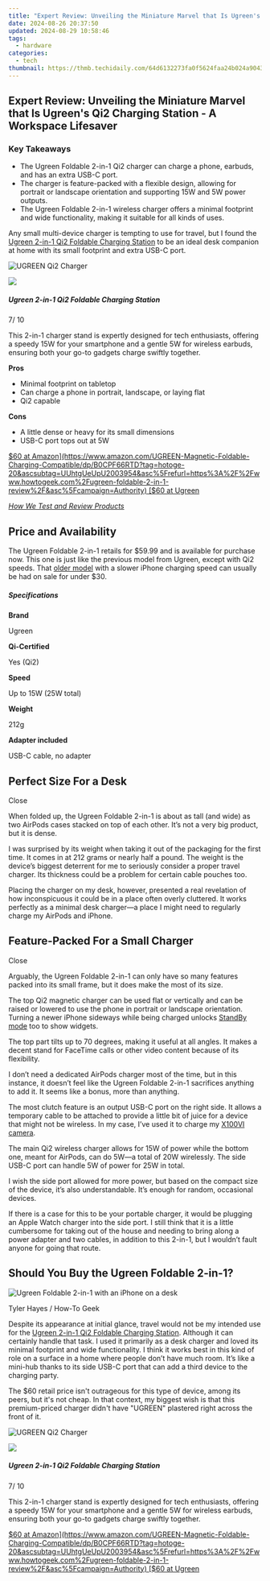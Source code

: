 ```yaml
---
title: "Expert Review: Unveiling the Miniature Marvel that Is Ugreen's Qi2 Charging Station - A Workspace Lifesaver"
date: 2024-08-26 20:37:50
updated: 2024-08-29 10:58:46
tags:
  - hardware
categories:
  - tech
thumbnail: https://thmb.techidaily.com/64d6132273fa0f5624faa24b024a9043c67b09153100a262ca37e1659c74f36a.jpg
---
```


## Expert Review: Unveiling the Miniature Marvel that Is Ugreen's Qi2 Charging Station - A Workspace Lifesaver

### Key Takeaways

* The Ugreen Foldable 2-in-1 Qi2 charger can charge a phone, earbuds, and has an extra USB-C port.
* The charger is feature-packed with a flexible design, allowing for portrait or landscape orientation and supporting 15W and 5W power outputs.
* The Ugreen Foldable 2-in-1 wireless charger offers a minimal footprint and wide functionality, making it suitable for all kinds of uses.

 Any small multi-device charger is tempting to use for travel, but I found the [Ugreen 2-in-1 Qi2 Foldable Charging Station](https://www.amazon.com/UGREEN-Magnetic-Foldable-Charging-Compatible/dp/B0CPF66RTD?tag=hotoge-20&ascsubtag=UUhtgUeUpU2003954&asc%5Frefurl=https%3A%2F%2Fwww.howtogeek.com%2Fugreen-foldable-2-in-1-review%2F&asc%5Fcampaign=Authority) to be an ideal desk companion at home with its small footprint and extra USB-C port.

![UGREEN Qi2 Charger](https://static1.howtogeekimages.com/wordpress/wp-content/uploads/2024/07/ugreen-qi2-charger.jpg) 

![](https://static1.howtogeekimages.com/wordpresshttps://static0.howtogeekimages.com/wordpress/wp-content/uploads/2024/07/htg-staff-pick-1.png) 

#####  Ugreen 2-in-1 Qi2 Foldable Charging Station

7/ 10 

This 2-in-1 charger stand is expertly designed for tech enthusiasts, offering a speedy 15W for your smartphone and a gentle 5W for wireless earbuds, ensuring both your go-to gadgets charge swiftly together.

**Pros** 
* Minimal footprint on tabletop
* Can charge a phone in portrait, landscape, or laying flat
* Qi2 capable

**Cons** 
* A little dense or heavy for its small dimensions
* USB-C port tops out at 5W

[$60 at Amazon](https://www.amazon.com/UGREEN-Magnetic-Foldable-Charging-Compatible/dp/B0CPF66RTD?tag=hotoge-20&ascsubtag=UUhtgUeUpU2003954&asc%5Frefurl=https%3A%2F%2Fwww.howtogeek.com%2Fugreen-foldable-2-in-1-review%2F&asc%5Fcampaign=Authority) [$60 at Ugreen](https://www.ugreen.com/products/ugreen-2-in-1-qi2-magnetic-foldable-fast-charging-station) 

[_How We Test and Review Products_](https://vp-tips.techidaily.com/swiftly-move-data-fast-and-reliable-methods-to-direct-files-onto-your-computer/)

##  Price and Availability

 The Ugreen Foldable 2-in-1 retails for $59.99 and is available for purchase now. This one is just like the previous model from Ugreen, except with Qi2 speeds. That [older model](https://www.amazon.com/dp/B0CPDJLJ67?tag=hotoge-20&ascsubtag=UUhtgUeUpU2003954&asc%5Frefurl=https%3A%2F%2Fwww.howtogeek.com%2Fugreen-foldable-2-in-1-review%2F&asc%5Fcampaign=Authority) with a slower iPhone charging speed can usually be had on sale for under $30.

#####  Specifications

**Brand** 

 Ugreen 

**Qi-Certified** 

 Yes (Qi2) 

**Speed** 

 Up to 15W (25W total) 

**Weight** 

 212g 

**Adapter included** 

 USB-C cable, no adapter 

##  Perfect Size For a Desk

Close 

 When folded up, the Ugreen Foldable 2-in-1 is about as tall (and wide) as two AirPods cases stacked on top of each other. It’s not a very big product, but it is dense.

 I was surprised by its weight when taking it out of the packaging for the first time. It comes in at 212 grams or nearly half a pound. The weight is the device’s biggest deterrent for me to seriously consider a proper travel charger. Its thickness could be a problem for certain cable pouches too.

 Placing the charger on my desk, however, presented a real revelation of how inconspicuous it could be in a place often overly cluttered. It works perfectly as a minimal desk charger—a place I might need to regularly charge my AirPods and iPhone.

##  Feature-Packed For a Small Charger

Close 

 Arguably, the Ugreen Foldable 2-in-1 can only have so many features packed into its small frame, but it does make the most of its size.

 The top Qi2 magnetic charger can be used flat or vertically and can be raised or lowered to use the phone in portrait or landscape orientation. Turning a newer iPhone sideways while being charged unlocks [StandBy mode](https://ios-pokemon-go.techidaily.com/in-2024-here-are-different-ways-to-find-pokemon-go-trainer-codes-to-add-to-your-account-on-apple-iphone-6-plus-drfone-by-drfone-virtual-ios/) too to show widgets.

 The top part tilts up to 70 degrees, making it useful at all angles. It makes a decent stand for FaceTime calls or other video content because of its flexibility.

 I don’t need a dedicated AirPods charger most of the time, but in this instance, it doesn’t feel like the Ugreen Foldable 2-in-1 sacrifices anything to add it. It seems like a bonus, more than anything.

 The most clutch feature is an output USB-C port on the right side. It allows a temporary cable to be attached to provide a little bit of juice for a device that might not be wireless. In my case, I’ve used it to charge my [X100VI camera](https://extra-guidance.techidaily.com/new-premier-casts-for-google-listeners/).

 The main Qi2 wireless charger allows for 15W of power while the bottom one, meant for AirPods, can do 5W—a total of 20W wirelessly. The side USB-C port can handle 5W of power for 25W in total.

 I wish the side port allowed for more power, but based on the compact size of the device, it’s also understandable. It’s enough for random, occasional devices.

 If there is a case for this to be your portable charger, it would be plugging an Apple Watch charger into the side port. I still think that it is a little cumbersome for taking out of the house and needing to bring along a power adapter and two cables, in addition to this 2-in-1, but I wouldn’t fault anyone for going that route.

##  Should You Buy the Ugreen Foldable 2-in-1?

![Ugreen Foldable 2-in-1 with an iPhone on a desk](https://static1.howtogeekimages.com/wordpress/wp-content/uploads/wm/2024/07/ugreen-foldable-2-in-1-with-an-iphone-on-a-desk.jpg) 

Tyler Hayes / How-To Geek

 Despite its appearance at initial glance, travel would not be my intended use for the [Ugreen 2-in-1 Qi2 Foldable Charging Station](https://www.amazon.com/UGREEN-Magnetic-Foldable-Charging-Compatible/dp/B0CPF66RTD?tag=hotoge-20&ascsubtag=UUhtgUeUpU2003954&asc%5Frefurl=https%3A%2F%2Fwww.howtogeek.com%2Fugreen-foldable-2-in-1-review%2F&asc%5Fcampaign=Authority). Although it can certainly handle that task. I used it primarily as a desk charger and loved its minimal footprint and wide functionality. I think it works best in this kind of role on a surface in a home where people don’t have much room. It’s like a mini-hub thanks to its side USB-C port that can add a third device to the charging party.

 The $60 retail price isn't outrageous for this type of device, among its peers, but it's not cheap. In that context, my biggest wish is that this premium-priced charger didn't have "UGREEN" plastered right across the front of it.

![UGREEN Qi2 Charger](https://static1.howtogeekimages.com/wordpress/wp-content/uploads/2024/07/ugreen-qi2-charger.jpg) 

![](https://static1.howtogeekimages.com/wordpresshttps://static0.howtogeekimages.com/wordpress/wp-content/uploads/2024/07/htg-staff-pick-1.png) 

#####  Ugreen 2-in-1 Qi2 Foldable Charging Station

7/ 10 

This 2-in-1 charger stand is expertly designed for tech enthusiasts, offering a speedy 15W for your smartphone and a gentle 5W for wireless earbuds, ensuring both your go-to gadgets charge swiftly together.

[$60 at Amazon](https://www.amazon.com/UGREEN-Magnetic-Foldable-Charging-Compatible/dp/B0CPF66RTD?tag=hotoge-20&ascsubtag=UUhtgUeUpU2003954&asc%5Frefurl=https%3A%2F%2Fwww.howtogeek.com%2Fugreen-foldable-2-in-1-review%2F&asc%5Fcampaign=Authority) [$60 at Ugreen](https://www.ugreen.com/products/ugreen-2-in-1-qi2-magnetic-foldable-fast-charging-station)

<ins class="adsbygoogle"
     style="display:block"
     data-ad-format="autorelaxed"
     data-ad-client="ca-pub-7571918770474297"
     data-ad-slot="1223367746"></ins>



<ins class="adsbygoogle"
     style="display:block"
     data-ad-client="ca-pub-7571918770474297"
     data-ad-slot="8358498916"
     data-ad-format="auto"
     data-full-width-responsive="true"></ins>
